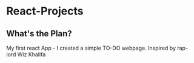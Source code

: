 # React-Projects

## What's the Plan? 
My first react App - I created a simple TO-DO webpage. Inspired by rap-lord Wiz Khalifa 

